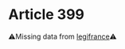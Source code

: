 # Article 399

⚠️Missing data from [legifrance](https://www.legifrance.gouv.fr/codes/article_lc/LEGIARTI000006427529)⚠️